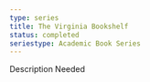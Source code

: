 ```yaml
---
type: series
title: The Virginia Bookshelf
status: completed
seriestype: Academic Book Series
---
```

Description Needed
